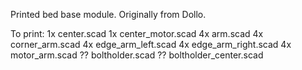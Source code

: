 Printed bed base module. Originally from Dollo.

To print:
1x center.scad
1x center_motor.scad
4x arm.scad
4x corner_arm.scad
4x edge_arm_left.scad
4x edge_arm_right.scad
4x motor_arm.scad
?? boltholder.scad
?? boltholder_center.scad

